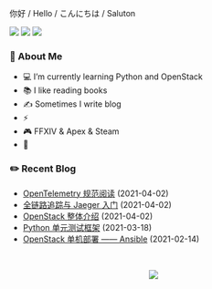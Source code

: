 <p>
    你好 /
    Hello /
    こんにちは /
    Saluton
</div>

<br />

<p>
    <img src="https://komarev.com/ghpvc/?username=jckling&color=brightgreen">
    <img src="https://img.shields.io/github/last-commit/jckling/jckling?style=flat">
    <img src="https://travis-ci.com/jckling/jckling.svg?branch=master">
</p>

### 🎉 About Me

- 💻 I’m currently learning Python and OpenStack
- 📚 I like reading books
- ✍ Sometimes I write blog
- ⚡
- 🎮 FFXIV & Apex & Steam
- 🌈

### ✏️ Recent Blog

<!-- blog starts -->
- [OpenTelemetry 规范阅读](https://jckling.github.io/2021/04/02/OpenTelemetry/OpenTelemetry%20%E8%A7%84%E8%8C%83%E9%98%85%E8%AF%BB/) (2021-04-02)
- [全链路追踪与 Jaeger 入门](https://jckling.github.io/2021/04/02/OpenTelemetry/%E5%85%A8%E9%93%BE%E8%B7%AF%E8%BF%BD%E8%B8%AA%E4%B8%8E%20Jaeger%20%E5%85%A5%E9%97%A8/) (2021-04-02)
- [OpenStack 整体介绍](https://jckling.github.io/2021/04/02/OpenStack/OpenStack%20%E6%95%B4%E4%BD%93%E4%BB%8B%E7%BB%8D/) (2021-04-02)
- [Python 单元测试框架](https://jckling.github.io/2021/03/18/Python/Python%20%E5%8D%95%E5%85%83%E6%B5%8B%E8%AF%95%E6%A1%86%E6%9E%B6/) (2021-03-18)
- [OpenStack 单机部署 —— Ansible](https://jckling.github.io/2021/02/14/OpenStack/OpenStack%20%E5%8D%95%E6%9C%BA%E9%83%A8%E7%BD%B2%20%E2%80%94%E2%80%94%20Ansible/) (2021-02-14)
<!-- blog ends -->

<br />

<p align="center">
    <img align="center" src="https://github-readme-stats.vercel.app/api?username=jckling&show_icons=true" />
</p>